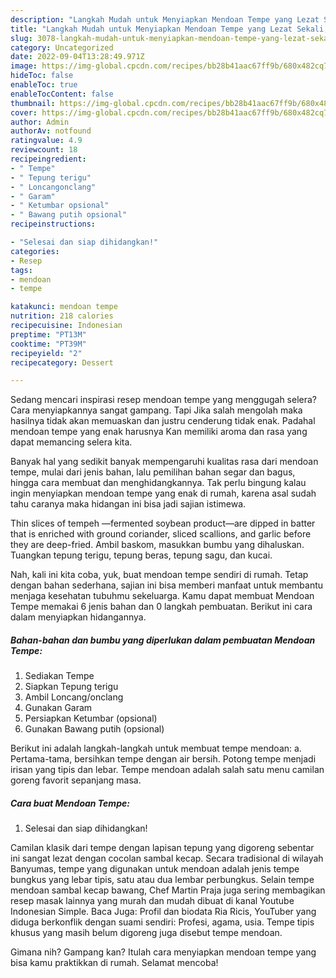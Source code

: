 ```yaml
---
description: "Langkah Mudah untuk Menyiapkan Mendoan Tempe yang Lezat Sekali, Buat Buka Puasa Enak"
title: "Langkah Mudah untuk Menyiapkan Mendoan Tempe yang Lezat Sekali, Buat Buka Puasa Enak"
slug: 3078-langkah-mudah-untuk-menyiapkan-mendoan-tempe-yang-lezat-sekali-buat-buka-puasa-enak
category: Uncategorized
date: 2022-09-04T13:28:49.971Z
image: https://img-global.cpcdn.com/recipes/bb28b41aac67ff9b/680x482cq70/mendoan-tempe-foto-resep-utama.jpg
hideToc: false
enableToc: true
enableTocContent: false
thumbnail: https://img-global.cpcdn.com/recipes/bb28b41aac67ff9b/680x482cq70/mendoan-tempe-foto-resep-utama.jpg
cover: https://img-global.cpcdn.com/recipes/bb28b41aac67ff9b/680x482cq70/mendoan-tempe-foto-resep-utama.jpg
author: Admin
authorAv: notfound
ratingvalue: 4.9
reviewcount: 18
recipeingredient:
- " Tempe"
- " Tepung terigu"
- " Loncangonclang"
- " Garam"
- " Ketumbar opsional"
- " Bawang putih opsional"
recipeinstructions:

- "Selesai dan siap dihidangkan!"
categories:
- Resep
tags:
- mendoan
- tempe

katakunci: mendoan tempe 
nutrition: 218 calories
recipecuisine: Indonesian
preptime: "PT13M"
cooktime: "PT39M"
recipeyield: "2"
recipecategory: Dessert

---
```



Sedang mencari inspirasi resep mendoan tempe yang menggugah selera? Cara menyiapkannya sangat gampang. Tapi Jika salah mengolah maka hasilnya tidak akan memuaskan dan justru cenderung tidak enak. Padahal mendoan tempe yang enak harusnya Kan memiliki aroma dan rasa yang dapat memancing selera kita.


Banyak hal yang sedikit banyak mempengaruhi kualitas rasa dari mendoan tempe, mulai dari jenis bahan, lalu pemilihan bahan segar dan bagus, hingga cara membuat dan menghidangkannya. Tak perlu bingung kalau ingin menyiapkan mendoan tempe yang enak di rumah, karena asal sudah tahu caranya maka hidangan ini bisa jadi sajian istimewa.

Thin slices of tempeh —fermented soybean product—are dipped in batter that is enriched with ground coriander, sliced scallions, and garlic before they are deep-fried. Ambil baskom, masukkan bumbu yang dihaluskan. Tuangkan tepung terigu, tepung beras, tepung sagu, dan kucai.


Nah, kali ini kita coba, yuk, buat mendoan tempe sendiri di rumah. Tetap dengan bahan sederhana, sajian ini bisa memberi manfaat untuk membantu menjaga kesehatan tubuhmu sekeluarga. Kamu dapat membuat Mendoan Tempe memakai 6 jenis bahan dan 0 langkah pembuatan. Berikut ini cara dalam menyiapkan hidangannya.

<!--inarticleads1-->

##### Bahan-bahan dan bumbu yang diperlukan dalam pembuatan Mendoan Tempe:

1. Sediakan  Tempe
1. Siapkan  Tepung terigu
1. Ambil  Loncang/onclang
1. Gunakan  Garam
1. Persiapkan  Ketumbar (opsional)
1. Gunakan  Bawang putih (opsional)


Berikut ini adalah langkah-langkah untuk membuat tempe mendoan: a. Pertama-tama, bersihkan tempe dengan air bersih. Potong tempe menjadi irisan yang tipis dan lebar. Tempe mendoan adalah salah satu menu camilan goreng favorit sepanjang masa. 

<!--inarticleads2-->

##### Cara buat Mendoan Tempe:


1. Selesai dan siap dihidangkan!

Camilan klasik dari tempe dengan lapisan tepung yang digoreng sebentar ini sangat lezat dengan cocolan sambal kecap. Secara tradisional di wilayah Banyumas, tempe yang digunakan untuk mendoan adalah jenis tempe bungkus yang lebar tipis, satu atau dua lembar perbungkus. Selain tempe mendoan sambal kecap bawang, Chef Martin Praja juga sering membagikan resep masak lainnya yang murah dan mudah dibuat di kanal Youtube Indonesian Simple. Baca Juga: Profil dan biodata Ria Ricis, YouTuber yang diduga berkonflik dengan suami sendiri: Profesi, agama, usia. Tempe tipis khusus yang masih belum digoreng juga disebut tempe mendoan. 

Gimana nih? Gampang kan? Itulah cara menyiapkan mendoan tempe yang bisa kamu praktikkan di rumah. Selamat mencoba!
